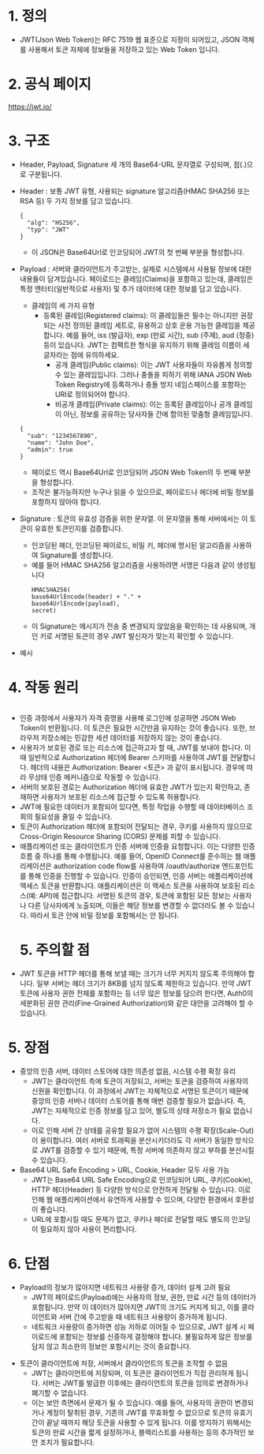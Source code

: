 <h1 id="1-정의">1. 정의</h1>
<ul>
<li>JWT(Json Web Token)는 RFC 7519 웹 표준으로 지정이 되어있고, JSON 객체를 사용해서 토큰 자체에 정보들을 저장하고 있는 Web Token 입니다.</li>
</ul>
<h1 id="2-공식-페이지">2. 공식 페이지</h1>
<p><a href="https://jwt.io/">https://jwt.io/</a></p>
<h1 id="3-구조">3. 구조</h1>
<ul>
<li><p>Header, Payload, Signature 세 개의 Base64-URL 문자열로 구성되며, 점(.)으로 구분됩니다.</p>
</li>
<li><p>Header : 보통 JWT 유형, 사용되는 signature 알고리즘(HMAC SHA256 또는 RSA 등) 두 가지 정보를 담고 있습니다.</p>
<pre><code class="language-json">{
  &quot;alg&quot;: &quot;HS256&quot;,
  &quot;typ&quot;: &quot;JWT&quot;
}
</code></pre>
<ul>
<li>이 JSON은 Base64Url로 인코딩되어 JWT의 첫 번째 부분을 형성합니다.</li>
</ul>
</li>
<li><p>Payload : 서버와 클라이언트가 주고받는, 실제로 시스템에서 사용될 정보에 대한 내용들이 담겨있습니다. 페이로드는 클레임(Claims)을 포함하고 있는데, 클레임은 특정 엔터티(일반적으로 사용자) 및 추가 데이터에 대한 정보를 담고 있습니다. </p>
<ul>
<li>클레임의 세 가지 유형<ul>
<li>등록된 클레임(Registered claims): 이 클레임들은 필수는 아니지만 권장되는 사전 정의된 클레임 세트로, 유용하고 상호 운용 가능한 클레임을 제공합니다. 예를 들어, iss (발급자), exp (만료 시간), sub (주제), aud (청중) 등이 있습니다. JWT는 컴팩트한 형식을 유지하기 위해 클레임 이름이 세 글자라는 점에 유의하세요.<ul>
<li>공개 클레임(Public claims): 이는 JWT 사용자들이 자유롭게 정의할 수 있는 클레임입니다. 그러나 충돌을 피하기 위해 IANA JSON Web Token Registry에 등록하거나 충돌 방지 네임스페이스를 포함하는 URI로 정의되어야 합니다.</li>
<li>비공개 클레임(Private claims): 이는 등록된 클레임이나 공개 클레임이 아닌, 정보를 공유하는 당사자들 간에 합의된 맞춤형 클레임입니다.</li>
</ul>
</li>
</ul>
</li>
</ul>
<pre><code class="language-json">{
  &quot;sub&quot;: &quot;1234567890&quot;,
  &quot;name&quot;: &quot;John Doe&quot;,
  &quot;admin&quot;: true
}</code></pre>
<ul>
<li>페이로드 역시 Base64Url로 인코딩되어 JSON Web Token의 두 번째 부분을 형성합니다.</li>
<li>조작은 불가능하지만 누구나 읽을 수 있으므로, 페이로드나 헤더에 비밀 정보를 포함하지 않아야 합니다.</li>
</ul>
</li>
<li><p>Signature : 토큰의 유효성 검증을 위한 문자열. 이 문자열을 통해 서버에서는 이 토큰이 유효한 토큰인지를 검증합니다.</p>
<ul>
<li>인코딩된 헤더, 인코딩된 페이로드, 비밀 키, 헤더에 명시된 알고리즘을 사용하여 Signature를 생성합니다.</li>
<li>예를 들어 HMAC SHA256 알고리즘을 사용하려면 서명은 다음과 같이 생성됩니다<pre><code class="language-text">HMACSHA256(
base64UrlEncode(header) + &quot;.&quot; +
base64UrlEncode(payload),
secret)</code></pre>
</li>
<li>이 Signature는 메시지가 전송 중 변경되지 않았음을 확인하는 데 사용되며, 개인 키로 서명된 토큰의 경우 JWT 발신자가 맞는지 확인할 수 있습니다.</li>
</ul>
</li>
</ul>
<ul>
<li>예시<img alt="" src="https://velog.velcdn.com/images/alsdk9349/post/b5f007b8-7f2f-44ac-9de0-68d221d3754c/image.png" /></li>
</ul>
<h1 id="4-작동-원리">4. 작동 원리</h1>
<p><img alt="" src="https://velog.velcdn.com/images/alsdk9349/post/a809d6e8-a4d9-4c37-b115-d5ddc59878cf/image.png" /></p>
<ul>
<li>인증 과정에서 사용자가 자격 증명을 사용해 로그인에 성공하면 JSON Web Token이 반환됩니다. 이 토큰은 필요한 시간만큼 유지하는 것이 좋습니다. 또한, 브라우저 저장소에는 민감한 세션 데이터를 저장하지 않는 것이 좋습니다.</li>
<li>사용자가 보호된 경로 또는 리소스에 접근하고자 할 때, JWT를 보내야 합니다. 이때 일반적으로 Authorization 헤더에 Bearer 스키마를 사용하여 JWT를 전달합니다. 헤더의 내용은 Authorization: Bearer &lt;토큰&gt; 과 같이 표시됩니다. 경우에 따라 무상태 인증 메커니즘으로 작동할 수 있습니다. </li>
<li>서버의 보호된 경로는 Authorization 헤더에 유효한 JWT가 있는지 확인하고, 존재하면 사용자가 보호된 리소스에 접근할 수 있도록 허용합니다.</li>
<li>JWT에 필요한 데이터가 포함되어 있다면, 특정 작업을 수행할 때 데이터베이스 조회의 필요성을 줄일 수 있습니다.</li>
<li>토큰이 Authorization 헤더에 포함되어 전달되는 경우, 쿠키를 사용하지 않으므로 Cross-Origin Resource Sharing (CORS) 문제를 피할 수 있습니다.</li>
<li>애플리케이션 또는 클라이언트가 인증 서버에 인증을 요청합니다. 이는 다양한 인증 흐름 중 하나를 통해 수행됩니다. 예를 들어, OpenID Connect를 준수하는 웹 애플리케이션은 authorization code flow를 사용하여 /oauth/authorize 엔드포인트를 통해 인증을 진행할 수 있습니다.
인증이 승인되면, 인증 서버는 애플리케이션에 액세스 토큰을 반환합니다.
애플리케이션은 이 액세스 토큰을 사용하여 보호된 리소스(예: API)에 접근합니다. 서명된 토큰의 경우, 토큰에 포함된 모든 정보는 사용자나 다른 당사자에게 노출되며, 이들은 해당 정보를 변경할 수 없더라도 볼 수 있습니다. 따라서 토큰 안에 비밀 정보를 포함해서는 안 됩니다.<h1 id="5-주의할-점">5. 주의할 점</h1>
</li>
<li>JWT 토큰을 HTTP 헤더를 통해 보낼 때는 크기가 너무 커지지 않도록 주의해야 합니다. 일부 서버는 헤더 크기가 8KB를 넘지 않도록 제한하고 있습니다. 만약 JWT 토큰에 사용자 권한 전체를 포함하는 등 너무 많은 정보를 담으려 한다면, Auth0의 세분화된 권한 관리(Fine-Grained Authorization)와 같은 대안을 고려해야 할 수 있습니다.</li>
</ul>
<h1 id="5-장점">5. 장점</h1>
<ul>
<li>중앙의 인증 서버, 데이터 스토어에 대한 의존성 없음, 시스템 수평 확장 유리<ul>
<li>JWT는 클라이언트 측에 토큰이 저장되고, 서버는 토큰을 검증하여 사용자의 신원을 확인합니다. 이 과정에서 JWT는 자체적으로 서명된 토큰이기 때문에 중앙의 인증 서버나 데이터 스토어를 통해 매번 검증할 필요가 없습니다. 즉, JWT는 자체적으로 인증 정보를 담고 있어, 별도의 상태 저장소가 필요 없습니다.</li>
<li>이로 인해 서버 간 상태를 공유할 필요가 없어 시스템의 수평 확장(Scale-Out)이 용이합니다. 여러 서버로 트래픽을 분산시키더라도 각 서버가 동일한 방식으로 JWT를 검증할 수 있기 때문에, 특정 서버에 의존하지 않고 부하를 분산시킬 수 있습니다.</li>
</ul>
</li>
<li>Base64 URL Safe Encoding &gt; URL, Cookie, Header 모두 사용 가능<ul>
<li>JWT는 Base64 URL Safe Encoding으로 인코딩되어 URL, 쿠키(Cookie), HTTP 헤더(Header) 등 다양한 방식으로 안전하게 전달될 수 있습니다. 이로 인해 웹 애플리케이션에서 유연하게 사용할 수 있으며, 다양한 환경에서 호환성이 좋습니다.</li>
<li>URL에 포함시킬 때도 문제가 없고, 쿠키나 헤더로 전달할 때도 별도의 인코딩이 필요하지 않아 사용이 편리합니다.</li>
</ul>
</li>
</ul>
<h1 id="6-단점">6. 단점</h1>
<ul>
<li>Payload의 정보가 많아지면 네트워크 사용량 증가, 데이터 설계 고려 필요<ul>
<li>JWT의 페이로드(Payload)에는 사용자의 정보, 권한, 만료 시간 등의 데이터가 포함됩니다. 만약 이 데이터가 많아지면 JWT의 크기도 커지게 되고, 이를 클라이언트와 서버 간에 주고받을 때 네트워크 사용량이 증가하게 됩니다.</li>
<li>네트워크 사용량이 증가하면 성능 저하로 이어질 수 있으므로, JWT 설계 시 페이로드에 포함되는 정보를 신중하게 결정해야 합니다. 불필요하게 많은 정보를 담지 않고 최소한의 정보만 포함시키는 것이 중요합니다.</li>
</ul>
</li>
</ul>
<ul>
<li>토큰이 클라이언트에 저장, 서버에서 클라이언트의 토큰을 조작할 수 없음<ul>
<li>JWT는 클라이언트에 저장되며, 이 토큰은 클라이언트가 직접 관리하게 됩니다. 서버는 JWT를 발급한 이후에는 클라이언트의 토큰을 임의로 변경하거나 폐기할 수 없습니다.</li>
<li>이는 보안 측면에서 문제가 될 수 있습니다. 예를 들어, 사용자의 권한이 변경되거나 계정이 탈취된 경우, 기존의 JWT를 무효화할 수 없으므로 토큰의 유효기간이 끝날 때까지 해당 토큰을 사용할 수 있게 됩니다. 이를 방지하기 위해서는 토큰의 만료 시간을 짧게 설정하거나, 블랙리스트를 사용하는 등의 추가적인 보안 조치가 필요합니다.</li>
</ul>
</li>
</ul>